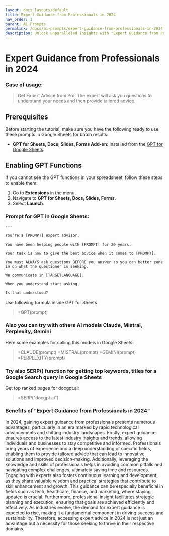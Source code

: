 ```yaml
---
layout: docs_layouts/default
title: Expert Guidance from Professionals in 2024
nav_order: 1
parent: AI Prompts
permalink: /docs/ai-prompts/expert-guidance-from-professionals-in-2024
description: Unlock unparalleled insights with "Expert Guidance from Professionals in 2024". Discover strategies and cutting-edge techniques from industry leaders to enhance your skills and drive success. Gain the competitive edge you need to thrive in today's dynamic landscape.
---
```


# Expert Guidance from Professionals in 2024

### Case of usage:
> Get Expert Advice from Pro! The expert will ask you questions to understand your needs and then provide tailored advice.

## Prerequisites

Before starting the tutorial, make sure you have the following ready to use these prompts in Google Sheets for batch results:

- **GPT for Sheets, Docs, Slides, Forms Add-on**: Installed from the [GPT for Google Sheets](https://workspace.google.com/u/0/marketplace/app/gpt_for_sheets_docs_forms_slides/466607203252).

## Enabling GPT Functions

If you cannot see the GPT functions in your spreadsheet, follow these steps to enable them:

1. Go to **Extensions** in the menu.
2. Navigate to **GPT for Sheets, Docs, Slides, Forms**.
3. Select **Launch**.


### Prompt for GPT in Google Sheets:
```shell
---

You’re a [PROMPT] expert advisor.

You have been helping people with [PROMPT] for 20 years. 

Your task is now to give the best advice when it comes to [PROMPT]. 

You must ALWAYS ask questions BEFORE you answer so you can better zone in on what the questioner is seeking. 

We communicate in [TARGETLANGUAGE].

When you understand start asking.

Is that understood?
```

Use following formula inside GPT for Sheets
> =GPT(prompt)

### Also you can try with others AI models Claude, Mistral, Perplexity, Gemini
Here some examples for calling this models in Google Sheets:

> =CLAUDE(prompt)
> =MISTRAL(prompt)
> =GEMINI(prompt)
> =PERPLEXITY(prompt)


### Try also SERP() function for getting top keywords, titles for a Google Search query in Google Sheets

Get top ranked pages for docgpt.ai:

> =SERP("docgpt.ai")



### Benefits of "Expert Guidance from Professionals in 2024"

In 2024, gaining expert guidance from professionals presents numerous advantages, particularly in an era marked by rapid technological advancements and shifting industry landscapes. Firstly, expert guidance ensures access to the latest industry insights and trends, allowing individuals and businesses to stay competitive and informed. Professionals bring years of experience and a deep understanding of specific fields, enabling them to provide tailored advice that can lead to innovative solutions and improved decision-making. Additionally, leveraging the knowledge and skills of professionals helps in avoiding common pitfalls and navigating complex challenges, ultimately saving time and resources. Engaging with experts also fosters continuous learning and development, as they share valuable wisdom and practical strategies that contribute to skill enhancement and growth. This guidance can be especially beneficial in fields such as tech, healthcare, finance, and marketing, where staying updated is crucial. Furthermore, professional insight facilitates strategic planning and execution, ensuring that goals are achieved efficiently and effectively. As industries evolve, the demand for expert guidance is expected to rise, making it a fundamental component in driving success and sustainability. Therefore, accessing expert advice in 2024 is not just an advantage but a necessity for those seeking to thrive in their respective domains.
